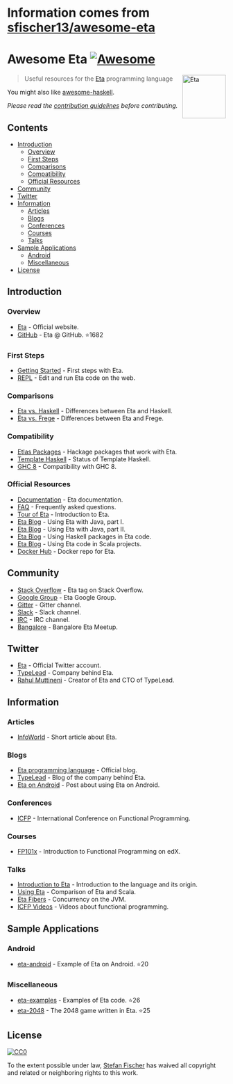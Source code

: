 # Information comes from [sfischer13/awesome-eta](https://github.com/sfischer13/awesome-eta)
# Awesome Eta [![Awesome](https://cdn.rawgit.com/sindresorhus/awesome/d7305f38d29fed78fa85652e3a63e154dd8e8829/media/badge.svg)](https://github.com/sindresorhus/awesome)

[<img src="https://github.com/typelead/eta/blob/master/eta_logo.png" align="right" width="100" alt="Eta">](https://github.com/typelead/eta)

> Useful resources for the [Eta](http://eta-lang.org/) programming language

You might also like [awesome-haskell](https://github.com/krispo/awesome-haskell).

*Please read the [contribution guidelines](contributing.md) before contributing.*

## Contents

<!-- START doctoc generated TOC please keep comment here to allow auto update -->
<!-- DON'T EDIT THIS SECTION, INSTEAD RE-RUN doctoc TO UPDATE -->


- [Introduction](#introduction)
  - [Overview](#overview)
  - [First Steps](#first-steps)
  - [Comparisons](#comparisons)
  - [Compatibility](#compatibility)
  - [Official Resources](#official-resources)
- [Community](#community)
- [Twitter](#twitter)
- [Information](#information)
  - [Articles](#articles)
  - [Blogs](#blogs)
  - [Conferences](#conferences)
  - [Courses](#courses)
  - [Talks](#talks)
- [Sample Applications](#sample-applications)
  - [Android](#android)
  - [Miscellaneous](#miscellaneous)
- [License](#license)

<!-- END doctoc generated TOC please keep comment here to allow auto update -->

## Introduction

### Overview

- [Eta](http://eta-lang.org/) - Official website.
- [GitHub](https://github.com/typelead/eta) - Eta @ GitHub. :star:1682

### First Steps

- [Getting Started](http://eta-lang.org/docs/html/getting-started.html) - First steps with Eta.
- [REPL](http://eta-lang.org/playground.html) - Edit and run Eta code on the web.

### Comparisons

- [Eta vs. Haskell](http://eta-lang.org/docs/html/faq.html#why-eta-and-not-haskell) - Differences between Eta and Haskell.
- [Eta vs. Frege](http://eta-lang.org/docs/html/faq.html#how-is-eta-different-from-frege) - Differences between Eta and Frege.

### Compatibility

- [Etlas Packages](https://github.com/typelead/eta-hackage#supported-packages) - Hackage packages that work with Eta.
- [Template Haskell](http://eta-lang.org/docs/html/faq.html#will-eta-have-an-interpreter-and-support-templatehaskell-in-the-future) - Status of Template Haskell.
- [GHC 8](http://eta-lang.org/docs/html/faq.html#will-eta-be-compatible-with-ghc-8) - Compatibility with GHC 8.

### Official Resources

- [Documentation](http://eta-lang.org/docs/html/) - Eta documentation.
- [FAQ](http://eta-lang.org/docs/html/faq.html) - Frequently asked questions.
- [Tour of Eta](https://tour.eta-lang.org/) - Introduction to Eta.
- [Eta Blog](https://blog.eta-lang.org/https-medium-com-jyothsnasrinivas-the-best-of-both-the-worlds-eta-and-java-part-1-336d181de89d) - Using Eta with Java, part I.
- [Eta Blog](https://blog.eta-lang.org/the-best-of-both-the-worlds-eta-and-java-part-2-d7cf27acdef7) - Using Eta with Java, part II.
- [Eta Blog](https://blog.eta-lang.org/eta-in-practice-working-with-haskell-packages-5dfa3dc0c98a) - Using Haskell packages in Eta code.
- [Eta Blog](https://blog.eta-lang.org/integrating-eta-into-your-scala-projects-a8d494a2c5b0) - Using Eta code in Scala projects.
- [Docker Hub](https://hub.docker.com/r/typelead/eta/) - Docker repo for Eta.

## Community

- [Stack Overflow](https://stackoverflow.com/questions/tagged/eta) - Eta tag on Stack Overflow.
- [Google Group](https://groups.google.com/forum/#!forum/eta-discuss) - Eta Google Group.
- [Gitter](https://gitter.im/typelead/eta) - Gitter channel.
- [Slack](https://slack.eta-lang.org/) - Slack channel.
- [IRC](https://kiwiirc.com/client/irc.freenode.net/#eta-lang) - IRC channel.
- [Bangalore](https://www.meetup.com/Bangalore-Eta-Meetup/) - Bangalore Eta Meetup.

## Twitter
- [Eta](https://twitter.com/eta_lang) - Official Twitter account.
- [TypeLead](https://twitter.com/typelead) - Company behind Eta.
- [Rahul Muttineni](https://twitter.com/rahulmutt) - Creator of Eta and CTO of TypeLead.

## Information

### Articles

- [InfoWorld](http://www.infoworld.com/article/3157373/java/new-jvm-language-stands-apart-from-scala-clojure.html) - Short article about Eta.


### Blogs

- [Eta programming language](https://medium.com/eta-programming-language) - Official blog.
- [TypeLead](https://blog.typelead.com/) - Blog of the company behind Eta.
- [Eta on Android](https://brianmckenna.org/blog/eta_android) - Post about using Eta on Android.

### Conferences

- [ICFP](http://www.icfpconference.org/) - International Conference on Functional Programming.

### Courses

- [FP101x](https://www.edx.org/course/introduction-functional-programming-delftx-fp101x-0) - Introduction to Functional Programming on edX.

### Talks

- [Introduction to Eta](https://brianmckenna.org/files/presentations/lambdajam-2017-eta.pdf) - Introduction to the language and its origin.
- [Using Eta](https://speakerdeck.com/filippovitale/using-eta-for-what-you-dont-like-writing-in-scala) - Comparison of Eta and Scala.
- [Eta Fibers](https://rahulmutt.github.io/slides/fuconf17-eta-fibers/slides.html#1) - Concurrency on the JVM.
- [ICFP Videos](https://www.youtube.com/channel/UCwRL68qZFfub1Ep1EScfmBw) - Videos about functional programming.

## Sample Applications

### Android

- [eta-android](https://github.com/puffnfresh/eta-android) - Example of Eta on Android. :star:20

### Miscellaneous

- [eta-examples](https://github.com/typelead/eta-examples) - Examples of Eta code. :star:26
- [eta-2048](https://github.com/rahulmutt/eta-2048) - The 2048 game written in Eta. :star:25

## License

[![CC0](http://mirrors.creativecommons.org/presskit/buttons/88x31/svg/cc-zero.svg)](https://creativecommons.org/publicdomain/zero/1.0/)

To the extent possible under law, [Stefan Fischer](https://github.com/sfischer13) has waived all copyright and related or neighboring rights to this work.

